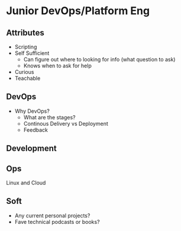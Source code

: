 
# Junior DevOps/Platform Eng

## Attributes

 - Scripting
 - Self Sufficient
	 - Can figure out where to looking for info (what question to ask)
	 - Knows when to ask for help
 - Curious
 - Teachable

## DevOps

 - Why DevOps?
	 - What are the stages?
	 - Continous Delivery vs Deployment
	 - Feedback

## Development

## Ops

Linux and Cloud

## Soft

 - Any current personal projects?
 - Fave technical podcasts or books?

<!--stackedit_data:
eyJoaXN0b3J5IjpbNjA5MTg1NTY1LC0xNzY3MjQ2NTcwXX0=
-->